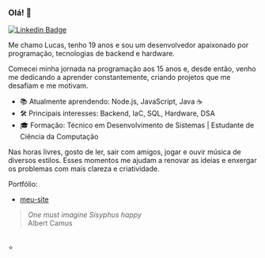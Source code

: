 ### Olá! 👋

[![Linkedin Badge](https://img.shields.io/badge/LinkedIn-2177B5?style=flat&logo=linkedin&logoColor=#f2f2f2)](https://linkedin.com/in/lucasvlrn) 
 
Me chamo Lucas, tenho 19 anos e sou um desenvolvedor apaixonado por programação, tecnologias de backend e hardware.

Comecei minha jornada na programação aos 15 anos e, desde então, venho me dedicando a aprender constantemente, criando projetos que me desafiam e me motivam. 

- 📚 Atualmente aprendendo: Node.js, JavaScript, Java ☕ 
- 🛠️ Principais interesses: Backend, IaC, SQL, Hardware, DSA  
- 🎓 Formação: Técnico em Desenvolvimento de Sistemas | Estudante de Ciência da Computação 

Nas horas livres, gosto de ler, sair com amigos, jogar e ouvir música de diversos estilos. Esses momentos me ajudam a renovar as ideias e enxergar os problemas com mais clareza e criatividade.

Portfólio:
- [meu-site](https://lucasvlrn.vercel.app)

> *One must imagine Sisyphus happy*
\
> Albert Camus

\
⭐
